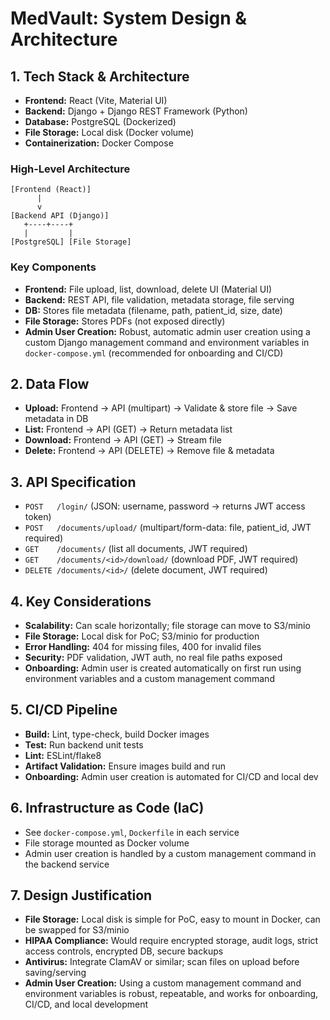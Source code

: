 # MedVault: System Design & Architecture

## 1. Tech Stack & Architecture
- **Frontend:** React (Vite, Material UI)
- **Backend:** Django + Django REST Framework (Python)
- **Database:** PostgreSQL (Dockerized)
- **File Storage:** Local disk (Docker volume)
- **Containerization:** Docker Compose

### High-Level Architecture
```
[Frontend (React)]
      |
      v
[Backend API (Django)]
   +----+----+
   |         |
[PostgreSQL] [File Storage]
```

### Key Components
- **Frontend:** File upload, list, download, delete UI (Material UI)
- **Backend:** REST API, file validation, metadata storage, file serving
- **DB:** Stores file metadata (filename, path, patient_id, size, date)
- **File Storage:** Stores PDFs (not exposed directly)
- **Admin User Creation:** Robust, automatic admin user creation using a custom Django management command and environment variables in `docker-compose.yml` (recommended for onboarding and CI/CD)

## 2. Data Flow
- **Upload:** Frontend → API (multipart) → Validate & store file → Save metadata in DB
- **List:** Frontend → API (GET) → Return metadata list
- **Download:** Frontend → API (GET) → Stream file
- **Delete:** Frontend → API (DELETE) → Remove file & metadata

## 3. API Specification
- `POST   /login/` (JSON: username, password → returns JWT access token)
- `POST   /documents/upload/` (multipart/form-data: file, patient_id, JWT required)
- `GET    /documents/` (list all documents, JWT required)
- `GET    /documents/<id>/download/` (download PDF, JWT required)
- `DELETE /documents/<id>/` (delete document, JWT required)

## 4. Key Considerations
- **Scalability:** Can scale horizontally; file storage can move to S3/minio
- **File Storage:** Local disk for PoC; S3/minio for production
- **Error Handling:** 404 for missing files, 400 for invalid files
- **Security:** PDF validation, JWT auth, no real file paths exposed
- **Onboarding:** Admin user is created automatically on first run using environment variables and a custom management command

## 5. CI/CD Pipeline
- **Build:** Lint, type-check, build Docker images
- **Test:** Run backend unit tests
- **Lint:** ESLint/flake8
- **Artifact Validation:** Ensure images build and run
- **Onboarding:** Admin user creation is automated for CI/CD and local dev

## 6. Infrastructure as Code (IaC)
- See `docker-compose.yml`, `Dockerfile` in each service
- File storage mounted as Docker volume
- Admin user creation is handled by a custom management command in the backend service

## 7. Design Justification
- **File Storage:** Local disk is simple for PoC, easy to mount in Docker, can be swapped for S3/minio
- **HIPAA Compliance:** Would require encrypted storage, audit logs, strict access controls, encrypted DB, secure backups
- **Antivirus:** Integrate ClamAV or similar; scan files on upload before saving/serving
- **Admin User Creation:** Using a custom management command and environment variables is robust, repeatable, and works for onboarding, CI/CD, and local development 